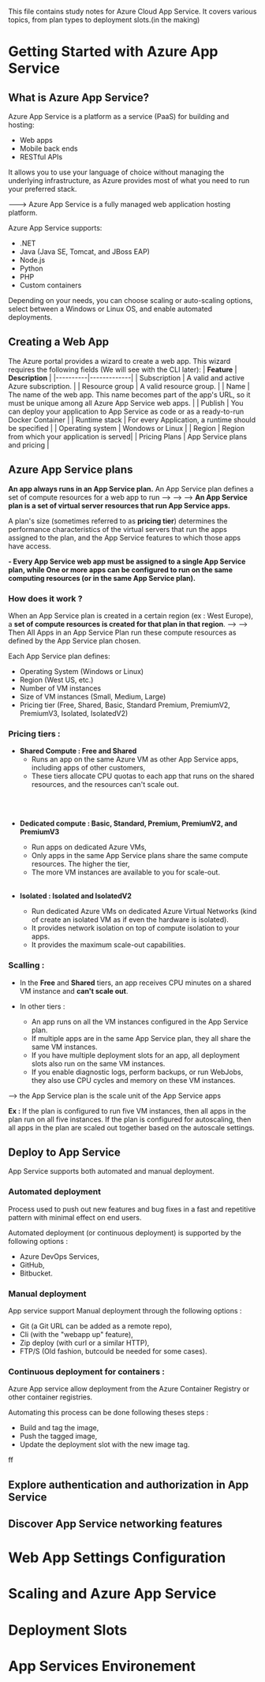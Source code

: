 <!-- This is a comment that will not appear in the rendered output -->

This file contains study notes for Azure Cloud App Service. It covers various topics, from plan types to deployment slots.(in the making)

# Getting Started with Azure App Service
## What is Azure App Service?

Azure App Service is a platform as a service (PaaS) for building and hosting:

- Web apps  
- Mobile back ends  
- RESTful APIs  


It allows you to use your language of choice without managing the underlying infrastructure, as Azure provides most of what you need to run your preferred stack.

---> Azure App Service is a fully managed web application hosting platform.

Azure App Service supports:  
- .NET  
- Java (Java SE, Tomcat, and JBoss EAP)  
- Node.js  
- Python  
- PHP  
- Custom containers  

Depending on your needs, you can choose scaling or auto-scaling options, select between a Windows or Linux OS, and enable automated deployments.


## Creating a Web App

The Azure portal provides a wizard to create a web app. This wizard requires the following fields (We will see with the CLI later):
| **Feature**  | **Description** |
|----------|-------------|
| Subscription    | A valid and active Azure subscription.      |
| Resource group    | A valid resource group.      |
| Name    | The name of the web app. This name becomes part of the app's URL, so it must be unique among all Azure App Service web apps.         |
| Publish    | You can deploy your application to App Service as code or as a ready-to-run Docker Container     |
| Runtime stack    | For every Application, a runtime should be specified  |
| Operating system    | Wondows or Linux     |
| Region | Region from which your application is served|
| Pricing Plans    | App Service plans and pricing      |




## Azure App Service plans

**An app always runs in an App Service plan.** 
An App Service plan defines a set of compute resources for a web app to run --> --> --> **An App Service plan is a set of virtual server resources that run App Service apps.**

A plan's size (sometimes referred to as **pricing tier**) determines the performance characteristics of the virtual servers that run the apps assigned to the plan, and the App Service features to which those apps have access.

**- Every App Service web app must be assigned to a single App Service plan, while One or more apps can be configured to run on the same computing resources (or in the same App Service plan).**

### How does it work ?
When an App Service plan is created in a certain region (ex : West Europe), a **set of compute resources is created for that plan in that region**.
--> --> Then All Apps in an App Service Plan run these compute resources as defined by the App Service plan chosen.


Each App Service plan defines:
- Operating System (Windows or Linux)
- Region (West US, etc.)
- Number of VM instances
- Size of VM instances (Small, Medium, Large)
- Pricing tier (Free, Shared, Basic, Standard Premium, PremiumV2, PremiumV3, Isolated, IsolatedV2)


### Pricing tiers : 


- **Shared Compute : Free and Shared**
    - Runs an app on the same Azure VM as other App Service apps, including apps of other customers,
    - These tiers allocate CPU quotas to each app that runs on the shared resources, and the resources can't scale out.


<br><br>

- **Dedicated compute : Basic, Standard, Premium, PremiumV2, and PremiumV3**
    - Run apps on dedicated Azure VMs,
    - Only apps in the same App Service plans share the same compute resources. The higher the tier, 
    - The more VM instances are available to you for scale-out.
<br><br>

- **Isolated : Isolated and IsolatedV2**
    - Run dedicated Azure VMs on dedicated Azure Virtual Networks (kind of create an isolated VM as if even the hardware is isolated).
    - It provides network isolation on top of compute isolation to your apps. 
    - It provides the maximum scale-out capabilities.


### Scalling :

- In the **Free** and **Shared** tiers, an app receives CPU minutes on a shared VM instance and **can't scale out**.

- In other tiers : 

    - An app runs on all the VM instances configured in the App Service plan.
    - If multiple apps are in the same App Service plan, they all share the same VM instances.
    - If you have multiple deployment slots for an app, all deployment slots also run on the same VM instances.
    - If you enable diagnostic logs, perform backups, or run WebJobs, they also use CPU cycles and memory on these VM instances.

--> the App Service plan is the scale unit of the App Service apps

**Ex :** If the plan is configured to run five VM instances, then all apps in the plan run on all five instances. If the plan is configured for autoscaling, then all apps in the plan are scaled out together based on the autoscale settings.


## Deploy to App Service
App Service supports both automated and manual deployment.

### Automated deployment
Process used to push out new features and bug fixes in a fast and repetitive pattern with minimal effect on end users.

Automated deployment (or continuous deployment) is supported by the following options : 
- Azure DevOps Services,
- GitHub,
- Bitbucket.

### Manual deployment
App service support Manual deployment through the following options : 
- Git (a Git URL can be added as a remote repo),
- Cli (with the "webapp up" feature), 
- Zip deploy (with curl or a similar HTTP),
- FTP/S (Old fashion, butcould be needed for some cases).

### Continuous deployment for containers : 
Azure App service allow deployment from the Azure Container Registry or other container registries. 

Automating this process can be done following theses steps : 
- Build and tag the image,
- Push the tagged image,
- Update the deployment slot with the new image tag.
<!--
/////also (cf later) (cf Sidecar containers later )/////
-->
ff










## Explore authentication and authorization in App Service

## Discover App Service networking features

# Web App Settings Configuration

# Scaling and Azure App Service

# Deployment Slots

# App Services Environement
